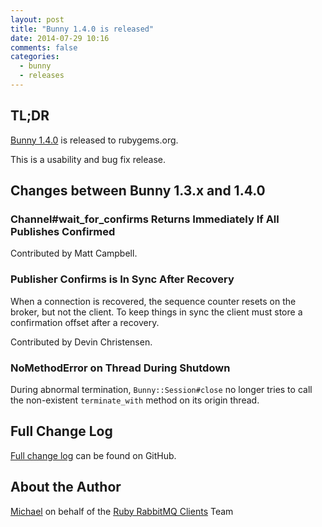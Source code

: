 ```yaml
---
layout: post
title: "Bunny 1.4.0 is released"
date: 2014-07-29 10:16
comments: false
categories:
  - bunny
  - releases
---
```


## TL;DR

[Bunny 1.4.0](https://rubygems.org/gems/bunny/versions/1.4.0) is released to rubygems.org.

This is a usability and bug fix release.


## Changes between Bunny 1.3.x and 1.4.0

### Channel#wait_for_confirms Returns Immediately If All Publishes Confirmed

Contributed by Matt Campbell.

### Publisher Confirms is In Sync After Recovery

When a connection is recovered, the sequence counter resets on the
broker, but not the client. To keep things in sync the client must store a confirmation
offset after a recovery.

Contributed by Devin Christensen.

### NoMethodError on Thread During Shutdown

During abnormal termination, `Bunny::Session#close` no longer tries
to call the non-existent `terminate_with` method on its origin
thread.



## Full Change Log

[Full change log](https://github.com/ruby-amqp/bunny/blob/1.4.x-stable/ChangeLog.md) can be found on GitHub.


## About the Author

[Michael](http://twitter.com/michaelklishin) on behalf of the [Ruby RabbitMQ Clients](http://github.com/ruby-amqp) Team
